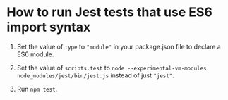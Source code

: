 # How to run Jest tests that use ES6 import syntax

1. Set the value of `type` to `"module"` in your package.json file to declare a ES6 module.

2. Set the value of `scripts.test` to `node --experimental-vm-modules node_modules/jest/bin/jest.js` instead of just `"jest"`.

3. Run `npm test`.
